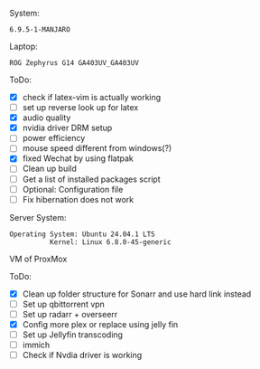System: 
```
6.9.5-1-MANJARO
```

Laptop:
```
ROG Zephyrus G14 GA403UV_GA403UV
```

ToDo:
- [x] check if latex-vim is actually working
- [ ] set up reverse look up for latex
- [x] audio quality
- [x] nvidia driver DRM setup
- [ ] power efficiency
- [ ] mouse speed different from windows(?)
- [x] fixed Wechat by using flatpak
- [ ] Clean up build
- [ ] Get a list of installed packages script
- [ ] Optional: Configuration file
- [ ] Fix hibernation does not work

Server System:
```
Operating System: Ubuntu 24.04.1 LTS
          Kernel: Linux 6.8.0-45-generic
```
VM of ProxMox

ToDo:
- [x] Clean up folder structure for Sonarr and use hard link instead
- [ ] Set up qbittorrent vpn
- [ ] Set up radarr + overseerr
- [x] Config more plex or replace using jelly fin
- [ ] Set up Jellyfin transcoding
- [ ] immich
- [ ] Check if Nvdia driver is working
